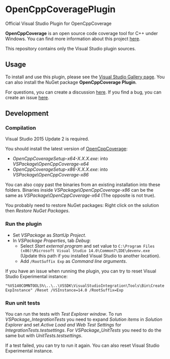 # OpenCppCoveragePlugin
Official Visual Studio Plugin for OpenCppCoverage

**OpenCppCoverage** is an open source code coverage tool for C++ under Windows. You can find more information about this project [here](https://opencppcoverage.codeplex.com/).

This repository contains only the Visual Studio plugin sources.

## Usage

To install and use this plugin, please see the [Visual Studio Gallery page](https://visualstudiogallery.msdn.microsoft.com/f45b8e13-f847-4b3b-92df-984df633b60e).
You can also install the NuGet package **OpenCppCoverage Plugin**.

For questions, you can create a discussion [here](https://opencppcoverage.codeplex.com/discussions).
If you find a bug, you can create an issue [here](https://opencppcoverage.codeplex.com/workitem/list/basic).

## Development

### Compilation

Visual Studio 2015 Update 2 is required.

You should install the latest version of [OpenCppCoverage](https://opencppcoverage.codeplex.com/releases):
* *OpenCppCoverageSetup-x64-X.X.X.exe*: into *VSPackage\OpenCppCoverage-x64* 
* *OpenCppCoverageSetup-x86-X.X.X.exe*: into *VSPackage\OpenCppCoverage-x86*

You can also copy past the binaries from an existing installation into these folders.
Binaries inside *VSPackage\OpenCppCoverage-x86* can be the same as *VSPackage\OpenCppCoverage-x64* (The opposite is not true).  

You probably need to restore NuGet packages: Right click on the solution then *Restore NuGet Packages*.

### Run the plugin

* Set *VSPackage* as *StartUp Project*.
* In *VSPackage Properties*, tab *Debug*:
  * Select *Start external program* and set value to `C:\Program Files (x86)\Microsoft Visual Studio 14.0\Common7\IDE\devenv.exe` (Update this path if you installed Visual Studio to another location).
  * Add `/RootSuffix Exp` as *Command line arguments*.

If you have an issue when running the plugin, you can try to reset Visual Studio Experimental instance:

`"%VS140COMNTOOLS%\..\..\VSSDK\VisualStudioIntegration\Tools\Bin\CreateExpInstance" /Reset /VSInstance=14.0 /RootSuffix=Exp`

### Run unit tests

You can run the tests with *Test Explorer window*.
To run *VSPackage_IntegrationTests* you need to expand *Solution items* in *Solution Explorer* and set *Active Load and Web Test Settings* for *IntegrationTests.testsettings*.
For *VSPackage_UnitTests* you need to do the same but with *UnitTests.testsettings*.

If a test failed, you can try to run it again. You can also reset Visual Studio Experimental instance.
